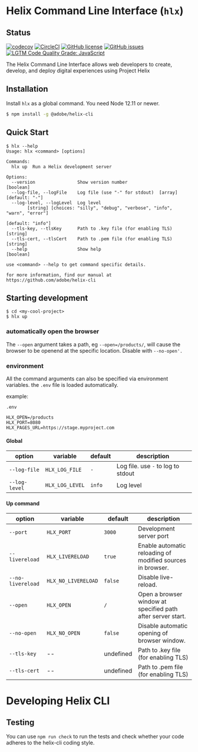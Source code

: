 # Helix Command Line Interface (`hlx`)

## Status

[![codecov](https://img.shields.io/codecov/c/github/adobe/helix-cli.svg)](https://codecov.io/gh/adobe/helix-cli)
[![CircleCI](https://img.shields.io/circleci/project/github/adobe/helix-cli/main.svg)](https://circleci.com/gh/adobe/helix-cli/tree/main)
[![GitHub license](https://img.shields.io/github/license/adobe/helix-cli.svg)](https://github.com/adobe/helix-cli/blob/master/LICENSE.txt)
[![GitHub issues](https://img.shields.io/github/issues/adobe/helix-cli.svg)](https://github.com/adobe/helix-cli/issues)
[![LGTM Code Quality Grade: JavaScript](https://img.shields.io/lgtm/grade/javascript/g/adobe/helix-cli.svg?logo=lgtm&logoWidth=18)](https://lgtm.com/projects/g/adobe/helix-cli)

The Helix Command Line Interface allows web developers to create, develop, and deploy digital experiences using Project Helix

## Installation

Install `hlx` as a global command. You need Node 12.11 or newer.

```bash
$ npm install -g @adobe/helix-cli
```

## Quick Start

```
$ hlx --help
Usage: hlx <command> [options]

Commands:
  hlx up  Run a Helix development server

Options:
  --version                Show version number                         [boolean]
  --log-file, --logFile    Log file (use "-" for stdout)  [array] [default: "-"]
  --log-level, --logLevel  Log level
        [string] [choices: "silly", "debug", "verbose", "info", "warn", "error"]
                                                               [default: "info"]
  --tls-key, --tlsKey      Path to .key file (for enabling TLS)        [string]
  --tls-cert, --tlsCert    Path to .pem file (for enabling TLS)        [string]
  --help                   Show help                                   [boolean]

use <command> --help to get command specific details.

for more information, find our manual at https://github.com/adobe/helix-cli
```

## Starting development

```
$ cd <my-cool-project>
$ hlx up
```

### automatically open the browser

The `--open` argument takes a path, eg `--open=/products/`, will cause the browser to be openend
at the specific location. Disable with `--no-open'.`

### environment

All the command arguments can also be specified via environment variables. the `.env` file is
loaded automatically.

example:

`.env`
```dotenv
HLX_OPEN=/products
HLX_PORT=8080
HLX_PAGES_URL=https://stage.myproject.com
```

#### Global

| option | variable | default | description |
|--------|----------|---------|-------------|
| `--log-file` | `HLX_LOG_FILE` | `-` | Log file. use `-` to log to stdout |
| `--log-level` | `HLX_LOG_LEVEL` | `info` | Log level |

#### Up command

| option | variable | default | description |
|--------|----------|---------|-------------|
| `--port` | `HLX_PORT` | `3000` | Development server port |
| `--livereload` | `HLX_LIVERELOAD` | `true` | Enable automatic reloading of modified sources in browser. |
| `--no-livereload` | `HLX_NO_LIVERELOAD` | `false` | Disable live-reload. |
| `--open` | `HLX_OPEN` | `/` | Open a browser window at specified path after server start. |
| `--no-open` | `HLX_NO_OPEN` | `false` | Disable automatic opening of browser window. |
| `--tls-key` | -- | undefined | Path to .key file (for enabling TLS) |
| `--tls-cert` | -- | undefined | Path to .pem file (for enabling TLS) |

# Developing Helix CLI

## Testing

You can use `npm run check` to run the tests and check whether your code adheres
to the helix-cli coding style.
